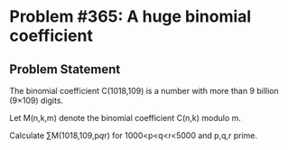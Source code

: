 # Problem #365: A huge binomial coefficient 

## Problem Statement 


The binomial coefficient C(1018,109) is a number with more than 9 billion (9×109) digits.


Let M(n,k,m) denote the binomial coefficient C(n,k) modulo m.


Calculate ∑M(1018,109,p*q*r) for 1000<p<q<r<5000 and p,q,r prime.

